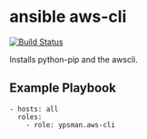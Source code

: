 ansible aws-cli
===================
[![Build Status](https://travis-ci.org/ypsman/ansible-aws-cli.svg?branch=master)](https://travis-ci.org/ypsman/ansible-aws-cli)

Installs python-pip and the awscli.

Example Playbook
----------------

    - hosts: all
      roles:
        - role: ypsman.aws-cli
